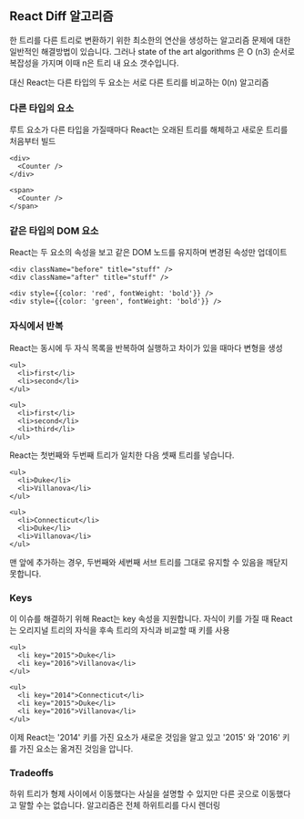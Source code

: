 ## React Diff 알고리즘

한 트리를 다른 트리로 변환하기 위한 최소한의 연산을 생성하는 알고리즘 문제에 대한 일반적인 해결방법이 있습니다. 그러나 state of the art algorithms 은 O (n3) 순서로 복잡성을 가지며 이때 n은 트리 내 요소 갯수입니다.

대신 React는 다른 타입의 두 요소는 서로 다른 트리를 비교하는 0(n) 알고리즘

### 다른 타입의 요소
루트 요소가 다른 타입을 가질때마다 React는 오래된 트리를 해체하고 새로운 트리를 처음부터 빌드
```
<div>
  <Counter />
</div>

<span>
  <Counter />
</span>
```

### 같은 타입의 DOM 요소
React는 두 요소의 속성을 보고 같은 DOM 노드를 유지하며 변경된 속성만 업데이트
```
<div className="before" title="stuff" />
<div className="after" title="stuff" />

<div style={{color: 'red', fontWeight: 'bold'}} />
<div style={{color: 'green', fontWeight: 'bold'}} />
```

### 자식에서 반복
React는 동시에 두 자식 목록을 반복하여 실행하고 차이가 있을 때마다 변형을 생성
```
<ul>
  <li>first</li>
  <li>second</li>
</ul>

<ul>
  <li>first</li>
  <li>second</li>
  <li>third</li>
</ul>
```
React는 첫번째와 두번째 트리가 일치한 다음 셋째 트리를 넣습니다.

```
<ul>
  <li>Duke</li>
  <li>Villanova</li>
</ul>

<ul>
  <li>Connecticut</li>
  <li>Duke</li>
  <li>Villanova</li>
</ul>
```

맨 앞에 추가하는 경우, 두번째와 세번째 서브 트리를 그대로 유지할 수 있음을 깨닫지 못합니다.

### Keys
이 이슈를 해결하기 위해 React는 key 속성을 지원합니다. 자식이 키를 가질 때 React는 오리지널 트리의 자식을 후속 트리의 자식과 비교할 때 키를 사용

```
<ul>
  <li key="2015">Duke</li>
  <li key="2016">Villanova</li>
</ul>

<ul>
  <li key="2014">Connecticut</li>
  <li key="2015">Duke</li>
  <li key="2016">Villanova</li>
</ul>
```

이제 React는 '2014' 키를 가진 요소가 새로운 것임을 알고 있고 '2015' 와 '2016' 키를 가진 요소는 옮겨진 것임을 압니다.

### Tradeoffs
하위 트리가 형제 사이에서 이동했다는 사실을 설명할 수 있지만 다른 곳으로 이동했다고 말할 수는 없습니다. 알고리즘은 전체 하위트리를 다시 렌더링
